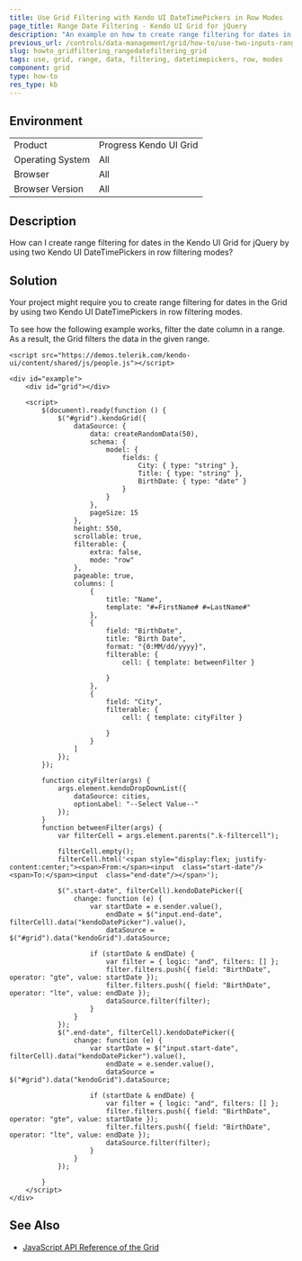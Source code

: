 ```yaml
---
title: Use Grid Filtering with Kendo UI DateTimePickers in Row Modes
page_title: Range Date Filtering - Kendo UI Grid for jQuery
description: "An example on how to create range filtering for dates in the Kendo UI Grid for jQuery by using two Kendo UI DateTimePickers in row filtering modes."
previous_url: /controls/data-management/grid/how-to/use-two-inputs-range-date-filtering, /controls/data-management/grid/how-to/filtering/use-two-inputs-range-date-filtering
slug: howto_gridfiltering_rangedatefiltering_grid
tags: use, grid, range, data, filtering, datetimepickers, row, modes
component: grid
type: how-to
res_type: kb
---
```


## Environment

<table>
 <tr>
  <td>Product</td>
  <td>Progress Kendo UI Grid</td>
 </tr>
 <tr>
  <td>Operating System</td>
  <td>All</td>
 </tr>
 <tr>
  <td>Browser</td>
  <td>All</td>
 </tr>
 <tr>
  <td>Browser Version</td>
  <td>All</td>
 </tr>
</table>

## Description

How can I create range filtering for dates in the Kendo UI Grid for jQuery by using two Kendo UI DateTimePickers in row filtering modes?

## Solution

Your project might require you to create range filtering for dates in the Grid by using two Kendo UI DateTimePickers in row filtering modes.

To see how the following example works, filter the date column in a range. As a result, the Grid filters the data in the given range.

```dojo
<script src="https://demos.telerik.com/kendo-ui/content/shared/js/people.js"></script>

<div id="example">
    <div id="grid"></div>

    <script>
        $(document).ready(function () {
            $("#grid").kendoGrid({
                dataSource: {
                    data: createRandomData(50),
                    schema: {
                        model: {
                            fields: {
                                City: { type: "string" },
                                Title: { type: "string" },
                                BirthDate: { type: "date" }
                            }
                        }
                    },
                    pageSize: 15
                },
                height: 550,
                scrollable: true,
                filterable: {
                    extra: false,
                    mode: "row"
                },
                pageable: true,
                columns: [
                    {
                        title: "Name",
                        template: "#=FirstName# #=LastName#"
                    },
                    {
                        field: "BirthDate",
                        title: "Birth Date",
                        format: "{0:MM/dd/yyyy}",
                        filterable: {
                            cell: { template: betweenFilter }

                        }
                    },
                    {
                        field: "City",
                        filterable: {
                            cell: { template: cityFilter }

                        }
                    }
                ]
            });
        });

        function cityFilter(args) {
            args.element.kendoDropDownList({
                dataSource: cities,
                optionLabel: "--Select Value--"
            });
        }
        function betweenFilter(args) {
            var filterCell = args.element.parents(".k-filtercell");

            filterCell.empty();
            filterCell.html('<span style="display:flex; justify-content:center;"><span>From:</span><input  class="start-date"/><span>To:</span><input  class="end-date"/></span>');

            $(".start-date", filterCell).kendoDatePicker({
                change: function (e) {
                    var startDate = e.sender.value(),
                        endDate = $("input.end-date", filterCell).data("kendoDatePicker").value(),
                        dataSource = $("#grid").data("kendoGrid").dataSource;

                    if (startDate & endDate) {
                        var filter = { logic: "and", filters: [] };
                        filter.filters.push({ field: "BirthDate", operator: "gte", value: startDate });
                        filter.filters.push({ field: "BirthDate", operator: "lte", value: endDate });
                        dataSource.filter(filter);
                    }
                }
            });
            $(".end-date", filterCell).kendoDatePicker({
                change: function (e) {
                    var startDate = $("input.start-date", filterCell).data("kendoDatePicker").value(),
                        endDate = e.sender.value(),
                        dataSource = $("#grid").data("kendoGrid").dataSource;

                    if (startDate & endDate) {
                        var filter = { logic: "and", filters: [] };
                        filter.filters.push({ field: "BirthDate", operator: "gte", value: startDate });
                        filter.filters.push({ field: "BirthDate", operator: "lte", value: endDate });
                        dataSource.filter(filter);
                    }
                }
            });

        }
    </script>
</div>
```

## See Also

* [JavaScript API Reference of the Grid](/api/javascript/ui/grid)
